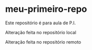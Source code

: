 # meu-primeiro-repo
Este repositório é para aula de P.I.


Alteração feita no repositório local

Alteração feita no repositório remoto
